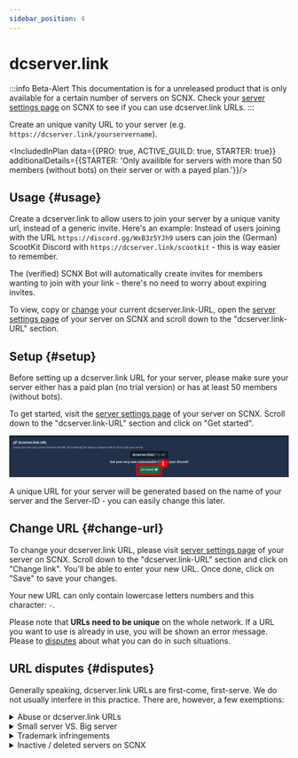 ```yaml
---
sidebar_position: 4
---
```


# dcserver.link

:::info Beta-Alert
This documentation is for a unreleased product that is only available for a certain number of servers on SCNX. Check
your [server settings page](https://scnx.app/glink?page=settings) on SCNX to see if you can use dcserver.link URLs.
:::

Create an unique vanity URL to your server (e.g. `https://dcserver.link/yourservername`).

<IncludedInPlan data={{PRO: true, ACTIVE_GUILD: true, STARTER: true}}
                additionalDetails={{STARTER: 'Only availible for servers with more than 50 members (without bots) on their server or with a payed plan.'}}/>


## Usage {#usage}

Create a dcserver.link to allow users to join your server by a unique vanity url, instead of a generic invite. Here's an example: Instead of users joining with the URL `https://discord.gg/WxB3z5YJh9`
users can join the (German) ScootKit Discord with `https://dcserver.link/scootkit` - this is way easier to remember.

The (verified) SCNX Bot will automatically create invites for members wanting to join with your link - there's no need to worry about expiring invites.

To view, copy or [change](#change-url) your current dcserver.link-URL, open the [server settings page](https://scnx.app/glink?page=settings) of your server on SCNX and scroll down to the "dcserver.link-URL" section.

## Setup {#setup}

Before setting up a dcserver.link URL for your server, please make sure your server either has a paid plan (no trial version) or has at least 50 members (without bots).

To get started, visit the [server settings page](https://scnx.app/glink?page=settings) of your server on SCNX. Scroll down to the "dcserver.link-URL" section and click on "Get started".

![](./../../assets/scnx/guilds/dcserver-link/enable.png)

A unique URL for your server will be generated based on the name of your server and the Server-ID - you can easily change this later.

## Change URL {#change-url}
To change your dcserver.link URL, please visit [server settings page](https://scnx.app/glink?page=settings) of your server on SCNX. Scroll down to the "dcserver.link-URL" section and click on "Change link". You'll be able to enter your new URL. Once done, click on "Save" to save your changes.

Your new URL can only contain lowercase letters numbers and this character: `-`.

Please note that **URLs need to be unique** on the whole network. If a URL you want to use is already in use, you will be shown an error message. Please to [disputes](#disputes) about what you can do in such situations.

## URL disputes {#disputes}

Generally speaking, dcserver.link URLs are first-come, first-serve. We do not usually interfere in this practice. There are, however, a few exemptions:

<details>
    <summary>Abuse or dcserver.link URLs</summary>
    If you believe that a dcserver.link URL is being used to scam or otherwise break Discord Community Guidelines,
    please report it to our staff (<a href="mailto:abuse@scnx.xyz">abuse@scnx.xyz</a>) and we'll take appropriate
    action. The URL can then no longer be
    used.
</details>
<details>
    <summary>Small server VS. Big server</summary>
    This scenario happens when a big server (&gt;10.000 members without bots and active) with the same name want a
    dcserver.link URL that is currently being used by a small server (&lt;1.000 members). In such a case, our staff will
    examine a request on a case-by-case basis and might decide to transfer a dcserver.link URL. To start such a
    request <a
    href="https://scnx.app/help">contact our staff</a>.
</details>
<details>
    <summary>Trademark infringements</summary>
    If a dcserver.link URL infringes on your trademarks, please contact our legal team (<a
    href="mailto:legal@scootkit.net">legal@scootkit.net</a>) with a legal request for removal. After that request went
    through (and the content was removed),
    you might be able to claim the dcserver.link URL by responding to the confirmation E-Mail (optional).
</details>
<details>
    <summary>Inactive / deleted servers on SCNX</summary>
    When a server is <a href="./faq#deletion"></a>, their dcserver.link URL will be deleted permanently. This does not
    happen when a server is deactivated / flagged on SCNX - in such cases, the URL will just become inactive, but will
    still be claimed. Expired Starter-Plans do not affect the usability of dcserver.link URLs.
</details>